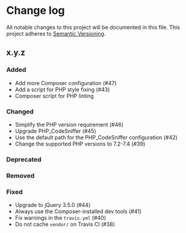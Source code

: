 # Change log

All notable changes to this project will be documented in this file.
This project adheres to [Semantic Versioning](https://semver.org/).

## x.y.z

### Added
- Add more Composer configuration (#47)
- Add a script for PHP style fixing (#43)
- Composer script for PHP linting

### Changed
- Simplify the PHP version requirement (#46)
- Upgrade PHP_CodeSniffer (#45)
- Use the default path for the PHP_CodeSniffer configuration (#42)
- Change the supported PHP versions to 7.2-7.4 (#39)

### Deprecated

### Removed

### Fixed
- Upgrade to jQuery 3.5.0 (#44)
- Always use the Composer-installed dev tools (#41)
- Fix warnings in the `travis.yml` (#40)
- Do not cache `vendor/` on Travis CI (#38)
